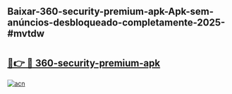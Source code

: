 ## Baixar-360-security-premium-apk-Apk-sem-anúncios-desbloqueado-completamente-2025-#mvtdw

# <h2><a href="https://ainizakaria.my?title=360-security-premium-apk&ref=22M">🔗👉 🔴 360-security-premium-apk</a></h2>

[![acn](https://github.com/user-attachments/assets/0f9c940e-d8b0-45ae-aac7-cd30a18b3e1c)](https://ainizakaria.my?title=360-security-premium-apk&ref=22M)

